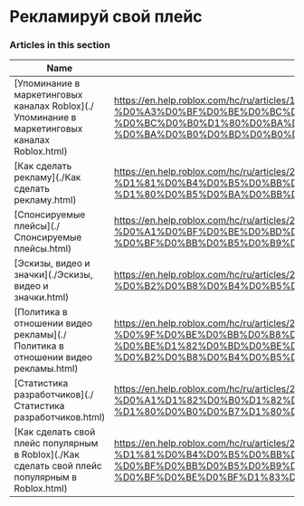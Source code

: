 # Рекламируй свой плейс  
### Articles in this section
Name|URL
-|-
[Упоминание в маркетинговых каналах Roblox](./Упоминание в маркетинговых каналах Roblox.html) |https://en.help.roblox.com/hc/ru/articles/13265567553812-%D0%A3%D0%BF%D0%BE%D0%BC%D0%B8%D0%BD%D0%B0%D0%BD%D0%B8%D0%B5-%D0%B2-%D0%BC%D0%B0%D1%80%D0%BA%D0%B5%D1%82%D0%B8%D0%BD%D0%B3%D0%BE%D0%B2%D1%8B%D1%85-%D0%BA%D0%B0%D0%BD%D0%B0%D0%BB%D0%B0%D1%85-Roblox
[Как сделать рекламу](./Как сделать рекламу.html) |https://en.help.roblox.com/hc/ru/articles/203313840-%D0%9A%D0%B0%D0%BA-%D1%81%D0%B4%D0%B5%D0%BB%D0%B0%D1%82%D1%8C-%D1%80%D0%B5%D0%BA%D0%BB%D0%B0%D0%BC%D1%83
[Спонсируемые плейсы](./Спонсируемые плейсы.html) |https://en.help.roblox.com/hc/ru/articles/206455923-%D0%A1%D0%BF%D0%BE%D0%BD%D1%81%D0%B8%D1%80%D1%83%D0%B5%D0%BC%D1%8B%D0%B5-%D0%BF%D0%BB%D0%B5%D0%B9%D1%81%D1%8B
[Эскизы, видео и значки](./Эскизы, видео и значки.html) |https://en.help.roblox.com/hc/ru/articles/203314060-%D0%AD%D1%81%D0%BA%D0%B8%D0%B7%D1%8B-%D0%B2%D0%B8%D0%B4%D0%B5%D0%BE-%D0%B8-%D0%B7%D0%BD%D0%B0%D1%87%D0%BA%D0%B8
[Политика в отношении видео рекламы](./Политика в отношении видео рекламы.html) |https://en.help.roblox.com/hc/ru/articles/203312520-%D0%9F%D0%BE%D0%BB%D0%B8%D1%82%D0%B8%D0%BA%D0%B0-%D0%B2-%D0%BE%D1%82%D0%BD%D0%BE%D1%88%D0%B5%D0%BD%D0%B8%D0%B8-%D0%B2%D0%B8%D0%B4%D0%B5%D0%BE-%D1%80%D0%B5%D0%BA%D0%BB%D0%B0%D0%BC%D1%8B
[Статистика разработчиков](./Статистика разработчиков.html) |https://en.help.roblox.com/hc/ru/articles/203314110-%D0%A1%D1%82%D0%B0%D1%82%D0%B8%D1%81%D1%82%D0%B8%D0%BA%D0%B0-%D1%80%D0%B0%D0%B7%D1%80%D0%B0%D0%B1%D0%BE%D1%82%D1%87%D0%B8%D0%BA%D0%BE%D0%B2
[Как сделать свой плейс популярным в Roblox](./Как сделать свой плейс популярным в Roblox.html) |https://en.help.roblox.com/hc/ru/articles/203313420-%D0%9A%D0%B0%D0%BA-%D1%81%D0%B4%D0%B5%D0%BB%D0%B0%D1%82%D1%8C-%D1%81%D0%B2%D0%BE%D0%B9-%D0%BF%D0%BB%D0%B5%D0%B9%D1%81-%D0%BF%D0%BE%D0%BF%D1%83%D0%BB%D1%8F%D1%80%D0%BD%D1%8B%D0%BC-%D0%B2-Roblox